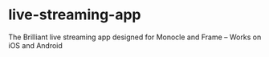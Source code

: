 # live-streaming-app
The Brilliant live streaming app designed for Monocle and Frame – Works on iOS and Android
